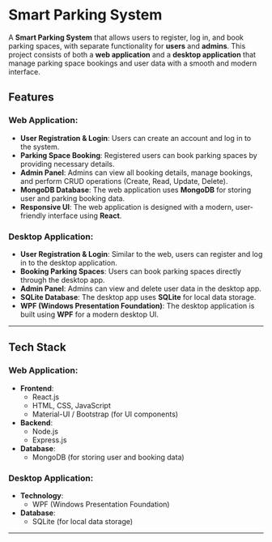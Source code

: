 # Smart Parking System

A **Smart Parking System** that allows users to register, log in, and book parking spaces, with separate functionality for **users** and **admins**. This project consists of both a **web application** and a **desktop application** that manage parking space bookings and user data with a smooth and modern interface.

## Features

### Web Application:
- **User Registration & Login**: Users can create an account and log in to the system.
- **Parking Space Booking**: Registered users can book parking spaces by providing necessary details.
- **Admin Panel**: Admins can view all booking details, manage bookings, and perform CRUD operations (Create, Read, Update, Delete).
- **MongoDB Database**: The web application uses **MongoDB** for storing user and parking booking data.
- **Responsive UI**: The web application is designed with a modern, user-friendly interface using **React**.

### Desktop Application:
- **User Registration & Login**: Similar to the web, users can register and log in to the desktop application.
- **Booking Parking Spaces**: Users can book parking spaces directly through the desktop app.
- **Admin Panel**: Admins can view and delete user data in the desktop app.
- **SQLite Database**: The desktop app uses **SQLite** for local data storage.
- **WPF (Windows Presentation Foundation)**: The desktop application is built using **WPF** for a modern desktop UI.

---

## Tech Stack

### Web Application:
- **Frontend**: 
  - React.js
  - HTML, CSS, JavaScript
  - Material-UI / Bootstrap (for UI components)
- **Backend**:
  - Node.js
  - Express.js
- **Database**:
  - MongoDB (for storing user and booking data)

### Desktop Application:
- **Technology**:
  - WPF (Windows Presentation Foundation)
- **Database**:
  - SQLite (for local data storage)

---


